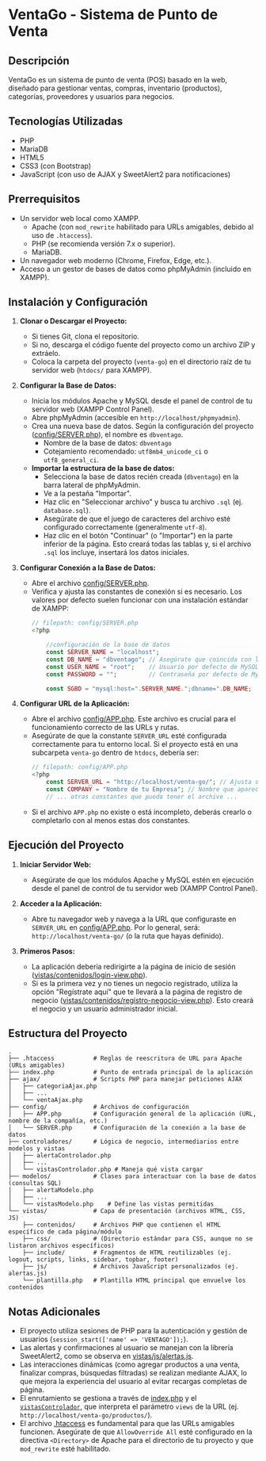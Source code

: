 # VentaGo - Sistema de Punto de Venta

## Descripción
VentaGo es un sistema de punto de venta (POS) basado en la web, diseñado para gestionar ventas, compras, inventario (productos), categorías, proveedores y usuarios para negocios.

## Tecnologías Utilizadas
*   PHP
*   MariaDB
*   HTML5
*   CSS3 (con Bootstrap)
*   JavaScript (con uso de AJAX y SweetAlert2 para notificaciones)

## Prerrequisitos
*   Un servidor web local como XAMPP.
    *   Apache (con `mod_rewrite` habilitado para URLs amigables, debido al uso de `.htaccess`).
    *   PHP (se recomienda versión 7.x o superior).
    *   MariaDB.
*   Un navegador web moderno (Chrome, Firefox, Edge, etc.).
*   Acceso a un gestor de bases de datos como phpMyAdmin (incluido en XAMPP).

## Instalación y Configuración

1.  **Clonar o Descargar el Proyecto:**
    *   Si tienes Git, clona el repositorio.
    *   Si no, descarga el código fuente del proyecto como un archivo ZIP y extráelo.
    *   Coloca la carpeta del proyecto (`venta-go`) en el directorio raíz de tu servidor web (`htdocs/` para XAMPP).

2.  **Configurar la Base de Datos:**
    *   Inicia los módulos Apache y MySQL desde el panel de control de tu servidor web (XAMPP Control Panel).
    *   Abre phpMyAdmin (accesible en `http://localhost/phpmyadmin`).
    *   Crea una nueva base de datos. Según la configuración del proyecto ([config/SERVER.php](config/SERVER.php)), el nombre es `dbventago`.
        *   Nombre de la base de datos: `dbventago`
        *   Cotejamiento recomendado: `utf8mb4_unicode_ci` o `utf8_general_ci`.
    *   **Importar la estructura de la base de datos:**
        *   Selecciona la base de datos recién creada (`dbventago`) en la barra lateral de phpMyAdmin.
        *   Ve a la pestaña "Importar".
        *   Haz clic en "Seleccionar archivo" y busca tu archivo `.sql` (ej. `database.sql`).
        *   Asegúrate de que el juego de caracteres del archivo esté configurado correctamente (generalmente `utf-8`).
        *   Haz clic en el botón "Continuar" (o "Importar") en la parte inferior de la página. Esto creará todas las tablas y, si el archivo `.sql` los incluye, insertará los datos iniciales.

3.  **Configurar Conexión a la Base de Datos:**
    *   Abre el archivo [config/SERVER.php](config/SERVER.php).
    *   Verifica y ajusta las constantes de conexión si es necesario. Los valores por defecto suelen funcionar con una instalación estándar de XAMPP:
        ```php
        // filepath: config/SERVER.php
        <?php

            //configuración de la base de datos
            const SERVER_NAME = "localhost";
            const DB_NAME = "dbventago"; // Asegúrate que coincida con la BD creada
            const USER_NAME = "root";    // Usuario por defecto de MySQL en XAMPP
            const PASSWORD = "";         // Contraseña por defecto de MySQL en XAMPP

            const SGBD = "mysql:host=".SERVER_NAME.";dbname=".DB_NAME;
        ```

4.  **Configurar URL de la Aplicación:**
    *   Abre el archivo [config/APP.php](config/APP.php). Este archivo es crucial para el funcionamiento correcto de las URLs y rutas.
    *   Asegúrate de que la constante `SERVER_URL` esté configurada correctamente para tu entorno local. Si el proyecto está en una subcarpeta `venta-go` dentro de `htdocs`, debería ser:
        ```php
        // filepath: config/APP.php
        <?php
            const SERVER_URL = "http://localhost/venta-go/"; // Ajusta si tu proyecto está en otra ruta
            const COMPANY = "Nombre de tu Empresa"; // Nombre que aparecerá en el título y otros lugares
            // ... otras constantes que pueda tener el archivo ...
        ```
    *   Si el archivo `APP.php` no existe o está incompleto, deberás crearlo o completarlo con al menos estas dos constantes.

## Ejecución del Proyecto

1.  **Iniciar Servidor Web:**
    *   Asegúrate de que los módulos Apache y MySQL estén en ejecución desde el panel de control de tu servidor web (XAMPP Control Panel).

2.  **Acceder a la Aplicación:**
    *   Abre tu navegador web y navega a la URL que configuraste en `SERVER_URL` en [config/APP.php](config/APP.php). Por lo general, será:
        `http://localhost/venta-go/` (o la ruta que hayas definido).

3.  **Primeros Pasos:**
    *   La aplicación debería redirigirte a la página de inicio de sesión ([vistas/contenidos/login-view.php](vistas/contenidos/login-view.php)).
    *   Si es la primera vez y no tienes un negocio registrado, utiliza la opción "Regístrate aquí" que te llevará a la página de registro de negocio ([vistas/contenidos/registro-negocio-view.php](vistas/contenidos/registro-negocio-view.php)). Esto creará el negocio y un usuario administrador inicial.

## Estructura del Proyecto
```
.
├── .htaccess           # Reglas de reescritura de URL para Apache (URLs amigables)
├── index.php           # Punto de entrada principal de la aplicación
├── ajax/               # Scripts PHP para manejar peticiones AJAX
│   ├── categoriaAjax.php
│   ├── ...
│   └── ventaAjax.php
├── config/             # Archivos de configuración
│   ├── APP.php         # Configuración general de la aplicación (URL, nombre de la compañía, etc.)
│   └── SERVER.php      # Configuración de la conexión a la base de datos
├── controladores/      # Lógica de negocio, intermediarios entre modelos y vistas
│   ├── alertaControlador.php
│   ├── ...
│   └── vistasControlador.php # Maneja qué vista cargar
├── modelos/            # Clases para interactuar con la base de datos (consultas SQL)
│   ├── alertaModelo.php
│   ├── ...
│   └── vistasModelo.php    # Define las vistas permitidas
└── vistas/             # Capa de presentación (archivos HTML, CSS, JS)
    ├── contenidos/     # Archivos PHP que contienen el HTML específico de cada página/módulo
    ├── css/            # (Directorio estándar para CSS, aunque no se listaron archivos específicos)
    ├── include/        # Fragmentos de HTML reutilizables (ej. logout, scripts, links, sidebar, topbar, footer)
    ├── js/             # Archivos JavaScript personalizados (ej. alertas.js)
    └── plantilla.php   # Plantilla HTML principal que envuelve los contenidos
```

## Notas Adicionales
*   El proyecto utiliza sesiones de PHP para la autenticación y gestión de usuarios (`session_start(['name' => 'VENTAGO']);`).
*   Las alertas y confirmaciones al usuario se manejan con la librería SweetAlert2, como se observa en [vistas/js/alertas.js](vistas/js/alertas.js).
*   Las interacciones dinámicas (como agregar productos a una venta, finalizar compras, búsquedas filtradas) se realizan mediante AJAX, lo que mejora la experiencia del usuario al evitar recargas completas de página.
*   El enrutamiento se gestiona a través de [index.php](index.php) y el [`vistasControlador`](controladores/vistasControlador.php), que interpreta el parámetro `views` de la URL (ej. `http://localhost/venta-go/productos/`).
*   El archivo [.htaccess](.htaccess) es fundamental para que las URLs amigables funcionen. Asegúrate de que `AllowOverride All` esté configurado en la directiva `<Directory>` de Apache para el directorio de tu proyecto y que `mod_rewrite` esté habilitado.
```# VentaGo - Sistema de Punto de Venta
